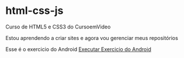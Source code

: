 # html-css-js
 Curso de HTML5 e CSS3 do CursoemVideo
 
Estou aprendendo a criar sites e agora vou gerenciar meus repositórios
<br>
<p>Esse é o exercicio do Android <a href="https://pedrow1406.github.io/html-css-js/cev%20modulo%202/Desafio%20Site%20do%20Android/index.html">Executar Exercicio do Android</a></p>